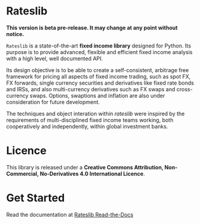 # Rateslib

**This version is beta pre-release. It may change at any point without notice.**

``Rateslib`` is a state-of-the-art **fixed income library** designed for Python.
Its purpose is to provide advanced, flexible and efficient fixed income analysis
with a high level, well documented API.

Its design objective is to be able to create a self-consistent, arbitrage free
framework for pricing all aspects of fixed income trading, such as spot FX, FX forwards,
single currency securities and derivatives like fixed rate bonds and IRSs, and also
multi-currency derivatives such as FX swaps and cross-currency swaps. Options,
swaptions and inflation are also under consideration for future development.

The techniques and object interation within *rateslib* were inspired by
the requirements of multi-disciplined fixed income teams working, both cooperatively
and independently, within global investment banks.


Licence
=======

This library is released under a **Creative Commons Attribution, Non-Commercial,
No-Derivatives 4.0 International Licence**.


Get Started
===========

Read the documentation at 
[Rateslib Read-the-Docs](https://rateslib.readthedocs.io/en/latest/)





